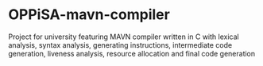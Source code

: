 # OPPiSA-mavn-compiler
Project for university featuring MAVN compiler written in C with lexical analysis, syntax analysis, generating instructions, intermediate code generation, liveness analysis, resource allocation and final code generation
